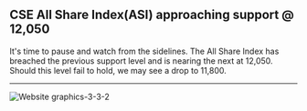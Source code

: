 ## CSE All Share Index(ASI) approaching support @ 12,050

It's time to pause and watch from the sidelines. The All Share Index has breached the previous support level and is nearing the next at 12,050. Should this level fail to hold, we may see a drop to 11,800.

---

![Website graphics-3-3-2](https://github.com/stockpickslk/stockpickslk.github.io/assets/173802017/3725eac0-53af-4f27-83cb-1875030ea286)
